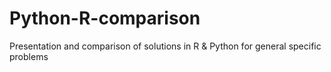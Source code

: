 # Python-R-comparison
Presentation and comparison of solutions in R &amp; Python for general specific problems
